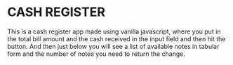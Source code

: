 # CASH REGISTER
This is  a cash register app made using vanilla javascript, where you put in the total bill amount and the cash received in the input field and then hit the button. And then just below you will see a list of available notes in tabular form and the number of notes you need to return the change.
